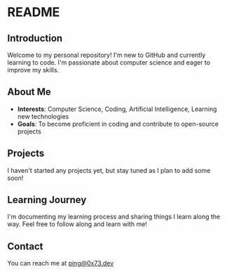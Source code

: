 # README

## Introduction
Welcome to my personal repository! I'm new to GitHub and currently learning to code. I'm passionate about computer science and eager to improve my skills.

## About Me
- **Interests**: Computer Science, Coding, Artificial Intelligence, Learning new technologies
- **Goals**: To become proficient in coding and contribute to open-source projects

## Projects
I haven't started any projects yet, but stay tuned as I plan to add some soon!

## Learning Journey
I'm documenting my learning process and sharing things I learn along the way. Feel free to follow along and learn with me!

## Contact
You can reach me at ping@0x73.dev
